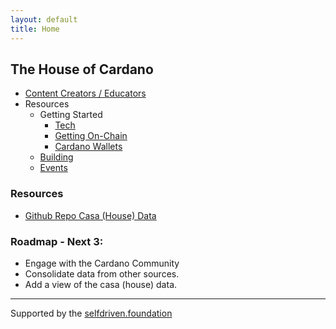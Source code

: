 ```yaml
---
layout: default
title: Home
---
```


## The House of Cardano 

- [Content Creators / Educators](https://www.cardano.build/#yt)
- Resources
    - Getting Started
        - [Tech](https://www.cardano.build/#new-to-cardano)
        - [Getting On-Chain](https://www.selfdriven.support/guides/getting-on-chain/)
        - [Cardano Wallets](https://cardanowallets.io)
    - [Building](https://cardano.build)
    - [Events](https://cardano.events)

### Resources
- [Github Repo Casa (House) Data](https://github.com/selfdriven-octo/cardano-casa/tree/main/data)

### Roadmap - Next 3:
- Engage with the Cardano Community
- Consolidate data from other sources.
- Add a view of the casa (house) data.

---
Supported by the [selfdriven.foundation](https://selfdriven.foundation)